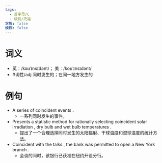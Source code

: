 ```yaml
---
tags:
  - 首字母/C
  - 级别/托福
掌握: false
模糊: false
---
```

# 词义
- 英：/kəʊˈɪnsɪdənt/； 美：/koʊˈɪnsɪdənt/
- #词性/adj  同时发生的；在同一地方发生的
# 例句
- A series of coincident events .
	- 一系列同时发生的事件。
- Presents a statistic method for rationally selecting coincident solar irradiation , dry bulb and wet bulb temperatures .
	- 提出了一个合理选择同时发生的太阳辐射、干球温度和湿球温度的统计方法。
- Coincident with the talks , the bank was permitted to open a New York branch .
	- 会谈的同时，该银行已获准在纽约开设分行。

